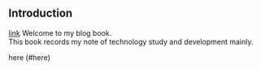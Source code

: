 ## Introduction

[link](#here)
Welcome to my blog book.  
This book records my note of technology study and development mainly.  



here (#here) 
